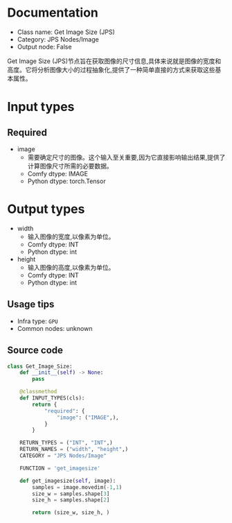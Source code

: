 
# Documentation
- Class name: Get Image Size (JPS)
- Category: JPS Nodes/Image
- Output node: False

Get Image Size (JPS)节点旨在获取图像的尺寸信息,具体来说就是图像的宽度和高度。它将分析图像大小的过程抽象化,提供了一种简单直接的方式来获取这些基本属性。

# Input types
## Required
- image
    - 需要确定尺寸的图像。这个输入至关重要,因为它直接影响输出结果,提供了计算图像尺寸所需的必要数据。
    - Comfy dtype: IMAGE
    - Python dtype: torch.Tensor

# Output types
- width
    - 输入图像的宽度,以像素为单位。
    - Comfy dtype: INT
    - Python dtype: int
- height
    - 输入图像的高度,以像素为单位。
    - Comfy dtype: INT
    - Python dtype: int


## Usage tips
- Infra type: `GPU`
- Common nodes: unknown


## Source code
```python
class Get_Image_Size:
    def __init__(self) -> None:
        pass

    @classmethod
    def INPUT_TYPES(cls):
        return {
            "required": {
                "image": ("IMAGE",),
            }
        }

    RETURN_TYPES = ("INT", "INT",)
    RETURN_NAMES = ("width", "height",)
    CATEGORY = "JPS Nodes/Image"

    FUNCTION = 'get_imagesize'

    def get_imagesize(self, image):
        samples = image.movedim(-1,1)
        size_w = samples.shape[3]
        size_h = samples.shape[2]

        return (size_w, size_h, )

```
